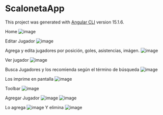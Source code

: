 # ScalonetaApp

This project was generated with [Angular CLI](https://github.com/angular/angular-cli) version 15.1.6.

Home
![image](https://user-images.githubusercontent.com/103047954/223859748-c5f6c63c-af64-4b10-811c-893b266c5bee.png)

Editar Jugador
![image](https://user-images.githubusercontent.com/103047954/223862897-a2ded7ef-2235-4354-bbdd-2ca7d3fbb9e7.png)


Agrega y edita jugadores por posición, goles, asistencias, imágen.
![image](https://user-images.githubusercontent.com/103047954/223859955-f3aa13cd-7aa4-4314-ad18-d274f22f0258.png)

Ver jugador
![image](https://user-images.githubusercontent.com/103047954/223860291-9416315f-56fc-461b-bb24-c7aa216883ac.png)

Busca Jugadores y los recomienda según el término de búsqueda
![image](https://user-images.githubusercontent.com/103047954/223860812-b473f8a6-25de-490e-a899-1907f315fdd7.png)

Los imprime en pantalla
![image](https://user-images.githubusercontent.com/103047954/223860869-a1927a0a-5064-4cd5-8dad-a7e379e5a4be.png)

Toolbar
![image](https://user-images.githubusercontent.com/103047954/223860940-fd0111f4-bd38-49a4-9f49-71b8a9bce81d.png)

Agregar Jugador
![image](https://user-images.githubusercontent.com/103047954/223861714-68e220f9-bca2-49a9-acef-214d697eea7b.png)
![image](https://user-images.githubusercontent.com/103047954/223862264-57c870e2-3b1d-424a-ad15-f1c5c9903b1e.png)

Lo agrega
![image](https://user-images.githubusercontent.com/103047954/223862378-0dfe4fcb-5163-4488-81a0-0154001c4502.png)
Y elimina
![image](https://user-images.githubusercontent.com/103047954/223862563-9805152a-a2e8-4003-b6eb-22eb55668390.png)


